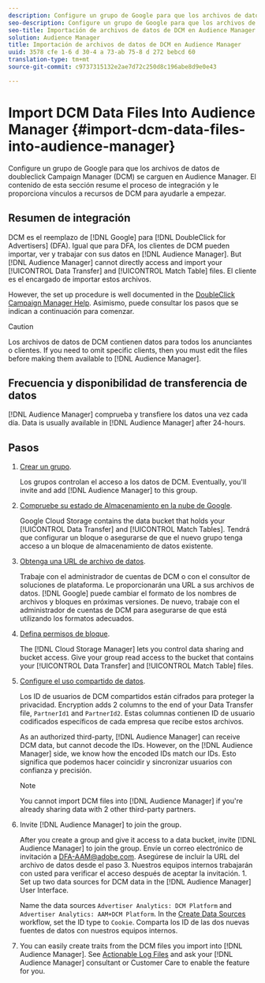 ```yaml
---
description: Configure un grupo de Google para que los archivos de datos de doubleclick Campaign Manager (DCM) se carguen en Audience Manager. El contenido de esta sección resume el proceso de integración y le proporciona vínculos a recursos de DCM para ayudarle a empezar.
seo-description: Configure un grupo de Google para que los archivos de datos de doubleclick Campaign Manager (DCM) se carguen en Audience Manager. El contenido de esta sección resume el proceso de integración y le proporciona vínculos a recursos de DCM para ayudarle a empezar.
seo-title: Importación de archivos de datos de DCM en Audience Manager
solution: Audience Manager
title: Importación de archivos de datos de DCM en Audience Manager
uuid: 3578 cfe 1-6 d 30-4 a 73-ab 75-8 d 272 bebcd 60
translation-type: tm+mt
source-git-commit: c9737315132e2ae7d72c250d8c196abe8d9e0e43

---
```



# Import DCM Data Files Into Audience Manager {#import-dcm-data-files-into-audience-manager}

Configure un grupo de Google para que los archivos de datos de doubleclick Campaign Manager (DCM) se carguen en Audience Manager. El contenido de esta sección resume el proceso de integración y le proporciona vínculos a recursos de DCM para ayudarle a empezar.

## Resumen de integración

DCM es el reemplazo de [!DNL Google] para [!DNL DoubleClick for Advertisers] (DFA). Igual que para DFA, los clientes de DCM pueden importar, ver y trabajar con sus datos en [!DNL Audience Manager]. But [!DNL Audience Manager] cannot directly access and import your [!UICONTROL Data Transfer] and [!UICONTROL Match Table] files. El cliente es el encargado de importar estos archivos.

However, the set up procedure is well documented in the [DoubleClick Campaign Manager Help](https://support.google.com/dcm/partner/answer/2941575?hl=en&ref_topic=6107456). Asimismo, puede consultar los pasos que se indican a continuación para comenzar.

>[!CAUTION]
>
>Los archivos de datos de DCM contienen datos para todos los anunciantes o clientes. If you need to omit specific clients, then you must edit the files before making them available to [!DNL Audience Manager].

## Frecuencia y disponibilidad de transferencia de datos

[!DNL Audience Manager] comprueba y transfiere los datos una vez cada día. Data is usually available in [!DNL Audience Manager] after 24-hours.

## Pasos

1. [Crear un grupo](https://support.google.com/dcm/partner/answer/3370419?hl=en&ref_topic=6107456).

   Los grupos controlan el acceso a los datos de DCM. Eventually, you'll invite and add [!DNL Audience Manager] to this group.

1. [Compruebe su estado de Almacenamiento en la nube de Google](https://support.google.com/dcm/partner/answer/3370481?hl=en&ref_topic=6107456).

   Google Cloud Storage contains the data bucket that holds your [!UICONTROL Data Transfer] and [!UICONTROL Match Tables]. Tendrá que configurar un bloque o asegurarse de que el nuevo grupo tenga acceso a un bloque de almacenamiento de datos existente.

1. [Obtenga una URL de archivo de datos](https://support.google.com/dcm/partner/answer/3370482?hl=en&ref_topic=6107456).

   Trabaje con el administrador de cuentas de DCM o con el consultor de soluciones de plataforma. Le proporcionarán una URL a sus archivos de datos. [!DNL Google] puede cambiar el formato de los nombres de archivos y bloques en próximas versiones. De nuevo, trabaje con el administrador de cuentas de DCM para asegurarse de que está utilizando los formatos adecuados.

1. [Defina permisos de bloque](https://cloud.google.com/storage/docs/cloud-console?csw=1#_bucketpermission).

   The [!DNL Cloud Storage Manager] lets you control data sharing and bucket access. Give your group read access to the bucket that contains your [!UICONTROL Data Transfer] and [!UICONTROL Match Table] files.

1. [Configure el uso compartido de datos](https://support.google.com/dcm/partner/answer/6206106?hl=en).

   Los ID de usuarios de DCM compartidos están cifrados para proteger la privacidad. Encryption adds 2 columns to the end of your Data Transfer file, `PartnerId1` and `PartnerId2`. Estas columnas contienen ID de usuario codificados específicos de cada empresa que recibe estos archivos.

   As an authorized third-party, [!DNL Audience Manager] can receive DCM data, but cannot decode the IDs. However, on the [!DNL Audience Manager] side, we know how the encoded IDs match our IDs. Esto significa que podemos hacer coincidir y sincronizar usuarios con confianza y precisión.

   >[!NOTE]
   >You cannot import DCM files into [!DNL Audience Manager] if you're already sharing data with 2 other third-party partners.

1. Invite [!DNL Audience Manager] to join the group.

   After you create a group and give it access to a data bucket, invite [!DNL Audience Manager] to join the group. Envíe un correo electrónico de invitación a DFA-AAM@adobe.com. Asegúrese de incluir la URL del archivo de datos desde el paso 3. Nuestros equipos internos trabajarán con usted para verificar el acceso después de aceptar la invitación. 1. Set up two data sources for DCM data in the [!DNL Audience Manager] User Interface.

   Name the data sources `Advertiser Analytics: DCM Platform` and `Advertiser Analytics: AAM+DCM Platform`. In the [Create Data Sources](../../../features/manage-datasources.md#create-data-source) workflow, set the ID type to `Cookie`. Comparta los ID de las dos nuevas fuentes de datos con nuestros equipos internos.

1. You can easily create traits from the DCM files you import into [!DNL Audience Manager]. See [Actionable Log Files](../../../integration/media-data-integration/actionable-log-files.md) and ask your [!DNL Audience Manager] consultant or Customer Care to enable the feature for you.

